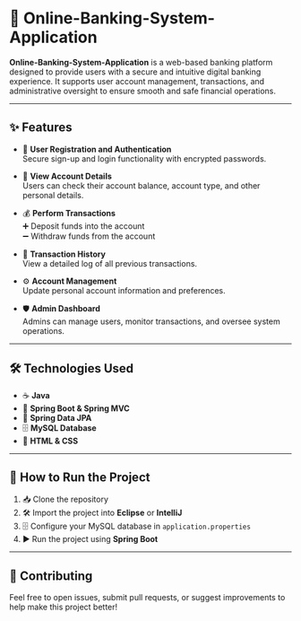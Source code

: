 # 🏦 Online-Banking-System-Application

**Online-Banking-System-Application** is a web-based banking platform designed to provide users with a secure and intuitive digital banking experience. It supports user account management, transactions, and administrative oversight to ensure smooth and safe financial operations.

---

## ✨ Features

- 🔐 **User Registration and Authentication**  
  Secure sign-up and login functionality with encrypted passwords.

- 🧾 **View Account Details**  
  Users can check their account balance, account type, and other personal details.

- 💰 **Perform Transactions**  
  ➕ Deposit funds into the account  
  ➖ Withdraw funds from the account

- 📜 **Transaction History**  
  View a detailed log of all previous transactions.

- ⚙️ **Account Management**  
  Update personal account information and preferences.

- 🛡️ **Admin Dashboard**  
  Admins can manage users, monitor transactions, and oversee system operations.

---

## 🛠️ Technologies Used

- ☕ **Java**
- 🌿 **Spring Boot & Spring MVC**
- 📄 **Spring Data JPA**
- 🗄️ **MySQL Database**
- 🎨 **HTML & CSS**

---

## 🚀 How to Run the Project

1. 📥 Clone the repository  
2. 🛠️ Import the project into **Eclipse** or **IntelliJ**  
3. 🗄️ Configure your MySQL database in `application.properties`  
4. ▶️ Run the project using **Spring Boot**

---

## 🤝 Contributing

Feel free to open issues, submit pull requests, or suggest improvements to help make this project better!
